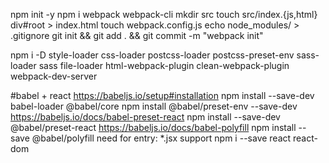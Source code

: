 npm init -y
npm i webpack webpack-cli
mkdir src
touch src/index.{js,html}
div#root > index.html
touch webpack.config.js
echo node_modules/ > .gitignore
git init && git add . && git commit -m "webpack init"

npm i -D style-loader css-loader postcss-loader postcss-preset-env sass-loader sass file-loader html-webpack-plugin clean-webpack-plugin webpack-dev-server

#babel + react
https://babeljs.io/setup#installation
npm install --save-dev babel-loader @babel/core
npm install @babel/preset-env --save-dev
https://babeljs.io/docs/babel-preset-react
npm install --save-dev @babel/preset-react
https://babeljs.io/docs/babel-polyfill
npm install --save @babel/polyfill
need for entry: \*.jsx support
npm i --save react react-dom
